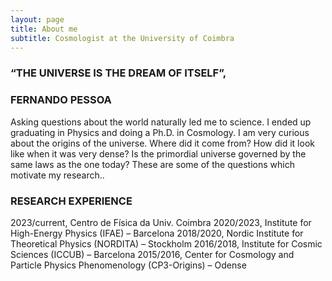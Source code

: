 ```yaml
---
layout: page
title: About me
subtitle: Cosmologist at the University of Coimbra
---
```



### “THE UNIVERSE IS THE DREAM OF ITSELF”, 
### FERNANDO PESSOA

Asking questions about the world naturally led me to science. I ended up graduating in Physics and doing a Ph.D. in Cosmology. I am very curious about the origins of the universe. Where did it come from? How did it look like when it was very dense? Is the primordial universe governed by the same laws as the one today? These are some of the questions which motivate my research..

### RESEARCH EXPERIENCE

2023/current, Centro de Física da Univ. Coimbra
2020/2023, Institute for High-Energy Physics (IFAE) – Barcelona
2018/2020, Nordic Institute for Theoretical Physics (NORDITA) – Stockholm
2016/2018, Institute for Cosmic Sciences (ICCUB) – Barcelona
2015/2016, Center for Cosmology and Particle Physics Phenomenology (CP3-Origins) – Odense

